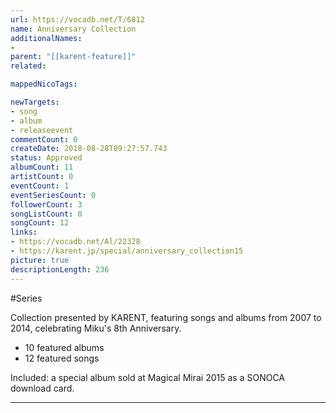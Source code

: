 ```yaml
---
url: https://vocadb.net/T/6812
name: Anniversary Collection
additionalNames: 
- 
parent: "[[karent-feature]]"
related:

mappedNicoTags:

newTargets:
- song
- album
- releaseevent
commentCount: 0
createDate: 2018-08-28T09:27:57.743
status: Approved
albumCount: 11
artistCount: 0
eventCount: 1
eventSeriesCount: 0
followerCount: 3
songListCount: 0
songCount: 12
links: 
- https://vocadb.net/Al/22328
- https://karent.jp/special/anniversary_collection15
picture: true
descriptionLength: 236
---
```


#Series

Collection presented by KARENT, featuring songs and albums from 2007 to 2014, celebrating Miku's 8th Anniversary.

- 10 featured albums
- 12 featured songs

Included: a special album sold at Magical Mirai 2015 as a SONOCA download card.

---

